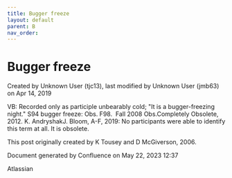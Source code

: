 ```yaml
---
title: Bugger freeze
layout: default
parent: B
nav_order:
---
```


# Bugger freeze

Created by  Unknown User (tjc13), last modified by  Unknown User (jmb63) on Apr 14, 2019

VB: Recorded only as participle unbearably cold; &quot;It is a bugger-freezing night.&quot; S94 bugger freeze: Obs. F98.  Fall 2008 Obs.Completely Obsolete, 2012. K. AndryshakJ. Bloom, A-F, 2019: No participants were able to identify this term at all. It is obsolete. 

This post originally created by K Tousey and D McGiverson, 2006.

Document generated by Confluence on May 22, 2023 12:37

Atlassian
